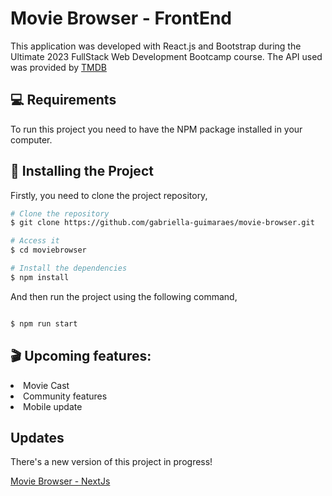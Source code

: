 <h1>Movie Browser - FrontEnd</h1>

This application was developed with React.js and Bootstrap during the Ultimate 2023 FullStack Web Development Bootcamp course. The API used was provided by <a href="https://www.themoviedb.org/">TMDB</a>

<h2 id="requirements">💻 Requirements</h2>
To run this project you need to have the NPM package installed in your computer. 

<h2 id="how-to-use"> 🚀 Installing the Project</h2>

Firstly, you need to clone the project repository,

```bash
# Clone the repository
$ git clone https://github.com/gabriella-guimaraes/movie-browser.git

# Access it
$ cd moviebrowser

# Install the dependencies
$ npm install
```

And then run the project using the following command,

```bash

$ npm run start

```

<h2 id="upcoming"> 🎬 Upcoming features:</h2>
<li>Movie Cast</li>
<li>Community features</li>
<li>Mobile update</li>

<h2>Updates</h2>
<p>There's a new version of this project in progress!</p>
<a href="https://github.com/gabriella-guimaraes/movie-browser-next">Movie Browser - NextJs</a>
